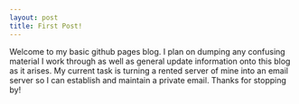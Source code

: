 ```yaml
---
layout: post
title: First Post!
---
```


Welcome to my basic github pages blog. I plan on dumping any confusing material I work through as well as general update information onto this blog as it arises. My current task is turning a rented server of mine into an email server so I can establish and maintain a private email. Thanks for stopping by!
